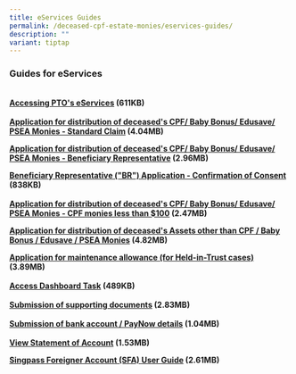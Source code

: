 ```yaml
---
title: eServices Guides
permalink: /deceased-cpf-estate-monies/eservices-guides/
description: ""
variant: tiptap
---
```

<h3>Guides for eServices</h3>
<p>
<br><strong><a href="/files/PTO_E-Service_User_Guide-Access.pdf" rel="noopener noreferrer nofollow" target="\blank">Accessing PTO's eServices</a> (611KB)<br><br><a href="/files/PTOE-SvcUserGuide-CPF_16-6-22.pdf" rel="noopener noreferrer nofollow" target="\blank">Application for distribution of deceased's CPF/ Baby Bonus/ Edusave/ PSEA Monies - Standard Claim</a> (4.04MB)</strong>
</p>
<p><strong><a href="/files/PTOESvcUserGuideBR160524.pdf" rel="noopener noreferrer nofollow" target="_blank">Application for distribution of deceased's CPF/ Baby Bonus/ Edusave/ PSEA Monies - Beneficiary Representative</a> (2.96MB)</strong>
</p>
<p><strong><a href="/files/PTOE-SvcUserGuide-BRConsent_22-03-23.pdf" rel="noopener noreferrer nofollow" target="\blank">Beneficiary Representative ("BR") Application - Confirmation of Consent</a> (838KB)<br><br><a href="/files/PTOE-SvcUserGuide-SmallCPF_16-6-22.pdf" rel="noopener noreferrer nofollow" target="\blank">Application for distribution of deceased's CPF/ Baby Bonus/ Edusave/ PSEA Monies - CPF monies less than $100</a> (2.47MB)<br></strong>
</p>
<p><strong><a href="/files/PTOE-SvcUserGuide-Estate_16-6-22.pdf" rel="noopener noreferrer nofollow" target="_blank">Application for distribution of deceased's Assets other than CPF / Baby Bonus / Edusave / PSEA Monies</a> (4.82MB)</strong>
</p>
<p><strong><a href="/files/PTOE-SvcUserGuide-Maintenance_16-6-22.pdf" rel="noopener noreferrer nofollow" target="\blank">Application for maintenance allowance (for Held-in-Trust cases)</a> (3.89MB)<br><br><a href="/files/ptoe-svcuserguide-dashboard_14-9-23.pdf" rel="noopener noreferrer nofollow" target="\blank">Access Dashboard Task</a> (489KB)<br><br><a href="/files/PTOE-SvcUserGuide-Docs_16-6-22.pdf" rel="noopener noreferrer nofollow" target="\blank">Submission of supporting documents</a> (2.83MB)<br><br><a href="/files/Guide-SubmissionOfBankDocs.pdf" rel="noopener noreferrer nofollow" target="\_blank">Submission of bank account / PayNow details</a> (1.04MB)<br><br><a href="/files/PTOE-SvcUserGuide-SOA_16-6-22.pdf" rel="noopener noreferrer nofollow" target="\_blank">View Statement of Account</a> (1.53MB)</strong>
</p>
<p><strong><a href="/files/PTO_ESVC_UserGuide_SFA.pdf" rel="noopener noreferrer nofollow" target="_blank">Singpass Foreigner Account (SFA) User Guide</a> (2.61MB)<br><br></strong>
</p>